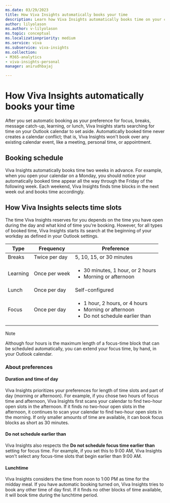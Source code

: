 ```yaml
---
ms.date: 03/29/2023
title: How Viva Insights automatically books your time
description: Learn how Viva Insights automatically books time on your calendar
author: lilyolason
ms.author: v-lilyolason
ms.topic: conceptual
ms.localizationpriority: medium 
ms.service: viva 
ms.subservice: viva-insights 
ms.collection: 
- M365-analytics
- viva-insights-personal
manager: anirudhbajaj

---
```


# How Viva Insights automatically books your time

After you set automatic booking as your preference for focus, breaks, message catch-up, learning, or lunch, Viva Insights starts searching for time on your Outlook calendar to set aside. Automatically booked time never creates a calendar conflict; that is, Viva Insights won't book over any existing calendar event, like a meeting, personal time, or appointment.

## Booking schedule

Viva Insights automatically books time two weeks in advance. For example, when you open your calendar on a Monday, you should notice your automatically booked time appear all the way through the Friday of the following week. Each weekend, Viva Insights finds time blocks in the next week out and books time accordingly.

## How Viva Insights selects time slots

The time Viva Insights reserves for you depends on the time you have open during the day and what kind of time you're booking. However, for all types of booked time, Viva Insights starts its search at the beginning of your workday as defined in your Outlook settings.

|Type | Frequency | Preference|
|-----|-----------|-----------|
|Breaks| Twice per day|5, 10, 15, or 30 minutes
|Learning| Once per week| <ul><li>30 minutes, 1 hour, or 2 hours <li> Morning or afternoon
|Lunch| Once per day|Self-configured|
|Focus| Once per day| <ul><li>1 hour, 2 hours, or 4 hours<li>Morning or afternoon<li>Do not schedule earlier than

>[!Note]
>Although four hours is the maximum length of a focus-time block that can be scheduled automatically, you can extend your focus time, by hand, in your Outlook calendar.

### About preferences

#### Duration and time of day

Viva Insights prioritizes your preferences for length of time slots and part of day (morning or afternoon). For example, if you chose two hours of focus time and afternoon, Viva Insights first scans your calendar to find two-hour open slots in the afternoon. If it finds no two-hour open slots in the afternoon, it continues to scan your calendar to find two-hour open slots in the morning. If only smaller amounts of time are available, it can book focus blocks as short as 30 minutes.

#### Do not schedule earlier than

Viva Insights also respects the **Do not schedule focus time earlier than** setting for focus time. For example, if you set this to 9:00 AM, Viva Insights won't select any focus-time slots that begin earlier than 9:00 AM.  





#### Lunchtime

Viva Insights considers the time from noon to 1:00 PM as time for the midday meal. If you have automatic booking turned on, Viva Insights tries to book any other time of day first. If it finds no other blocks of time available, it will book time during the lunchtime period.